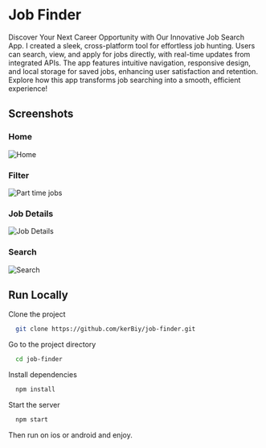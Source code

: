 # Job Finder

Discover Your Next Career Opportunity with Our Innovative Job Search App. I created a sleek, cross-platform tool for effortless job hunting. Users can search, view, and apply for jobs directly, with real-time updates from integrated APIs. The app features intuitive navigation, responsive design, and local storage for saved jobs, enhancing user satisfaction and retention. Explore how this app transforms job searching into a smooth, efficient experience!

## Screenshots

### Home

![Home](assets/images/Home.png?raw=true)

### Filter

![Part time jobs](assets/images/PartTime.png?raw=true)

### Job Details

![Job Details](assets/images/JobDetail.png?raw=true)

### Search

![Search](assets/images/Search.png?raw=true)

## Run Locally

Clone the project

```bash
  git clone https://github.com/kerBiy/job-finder.git
```

Go to the project directory

```bash
  cd job-finder
```

Install dependencies

```bash
  npm install
```

Start the server

```bash
  npm start
```

Then run on ios or android and enjoy.
